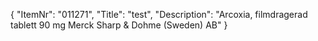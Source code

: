 {
  "ItemNr": "011271",
  "Title": "test",
  "Description": "Arcoxia, filmdragerad tablett 90 mg Merck Sharp & Dohme (Sweden) AB"
}